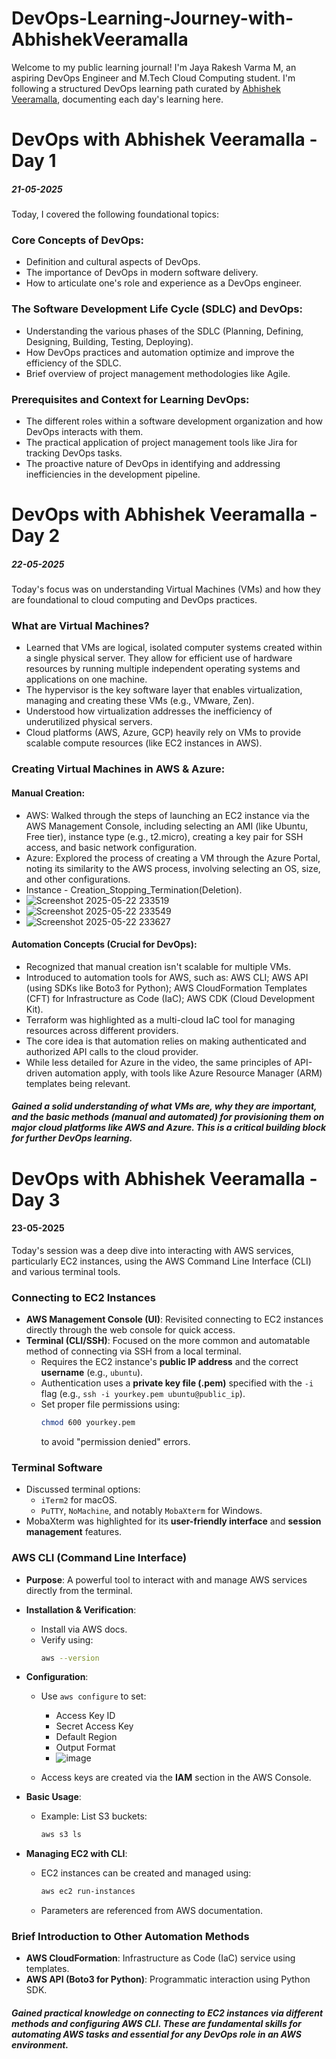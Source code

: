 # DevOps-Learning-Journey-with-AbhishekVeeramalla
Welcome to my public learning journal! I'm Jaya Rakesh Varma M, an aspiring DevOps Engineer and M.Tech Cloud Computing student. I'm following a structured DevOps learning path curated by [Abhishek Veeramalla](https://in.linkedin.com/in/abhishek-veeramalla), documenting each day's learning here.

# DevOps with Abhishek Veeramalla - Day 1
##### 21-05-2025
Today, I covered the following foundational topics:

### Core Concepts of DevOps: 
- Definition and cultural aspects of DevOps.
- The importance of DevOps in modern software delivery.
- How to articulate one's role and experience as a DevOps engineer.

### The Software Development Life Cycle (SDLC) and DevOps: 
- Understanding the various phases of the SDLC (Planning, Defining, Designing, Building, Testing, Deploying).
- How DevOps practices and automation optimize and improve the efficiency of the SDLC.
- Brief overview of project management methodologies like Agile.

### Prerequisites and Context for Learning DevOps: 
- The different roles within a software development organization and how DevOps interacts with them.
- The practical application of project management tools like Jira for tracking DevOps tasks.
- The proactive nature of DevOps in identifying and addressing inefficiencies in the development pipeline.

# DevOps with Abhishek Veeramalla - Day 2
##### 22-05-2025
Today's focus was on understanding Virtual Machines (VMs) and how they are foundational to cloud computing and DevOps practices.

### What are Virtual Machines?
- Learned that VMs are logical, isolated computer systems created within a single physical server. They allow for efficient use of hardware resources by running multiple independent operating systems and applications on one machine.
- The hypervisor is the key software layer that enables virtualization, managing and creating these VMs (e.g., VMware, Zen).
- Understood how virtualization addresses the inefficiency of underutilized physical servers.
- Cloud platforms (AWS, Azure, GCP) heavily rely on VMs to provide scalable compute resources (like EC2 instances in AWS).

### Creating Virtual Machines in AWS & Azure:
#### Manual Creation:
- AWS: Walked through the steps of launching an EC2 instance via the AWS Management Console, including selecting an AMI (like Ubuntu, Free tier), instance type (e.g., t2.micro), creating a key pair for SSH access, and basic network configuration.
- Azure: Explored the process of creating a VM through the Azure Portal, noting its similarity to the AWS process, involving selecting an OS, size, and other configurations.
- Instance - Creation_Stopping_Termination(Deletion).
- ![Screenshot 2025-05-22 233519](https://github.com/user-attachments/assets/7bb61dc7-2af0-499b-a4ad-18dab17447e1)
- ![Screenshot 2025-05-22 233549](https://github.com/user-attachments/assets/65d48ead-da3a-42d6-b91b-9fc9b3fa3ab2)
- ![Screenshot 2025-05-22 233627](https://github.com/user-attachments/assets/85ddebe3-2798-42fb-a41c-69c55e09be00)

#### Automation Concepts (Crucial for DevOps):
- Recognized that manual creation isn't scalable for multiple VMs.
- Introduced to automation tools for AWS, such as: AWS CLI; AWS API (using SDKs like Boto3 for Python); AWS CloudFormation Templates (CFT) for Infrastructure as Code (IaC); AWS CDK (Cloud Development Kit).
- Terraform was highlighted as a multi-cloud IaC tool for managing resources across different providers.
- The core idea is that automation relies on making authenticated and authorized API calls to the cloud provider.
- While less detailed for Azure in the video, the same principles of API-driven automation apply, with tools like Azure Resource Manager (ARM) templates being relevant.

##### Gained a solid understanding of what VMs are, why they are important, and the basic methods (manual and automated) for provisioning them on major cloud platforms like AWS and Azure. This is a critical building block for further DevOps learning.

# DevOps with Abhishek Veeramalla - Day 3

#### 23-05-2025

Today's session was a deep dive into interacting with AWS services, particularly EC2 instances, using the AWS Command Line Interface (CLI) and various terminal tools.

### Connecting to EC2 Instances

- **AWS Management Console (UI)**: Revisited connecting to EC2 instances directly through the web console for quick access.
- **Terminal (CLI/SSH)**: Focused on the more common and automatable method of connecting via SSH from a local terminal.
  - Requires the EC2 instance's **public IP address** and the correct **username** (e.g., `ubuntu`).
  - Authentication uses a **private key file (.pem)** specified with the `-i` flag (e.g., `ssh -i yourkey.pem ubuntu@public_ip`).
  - Set proper file permissions using:  
    ```bash
    chmod 600 yourkey.pem
    ```
    to avoid "permission denied" errors.

### Terminal Software

- Discussed terminal options:
  - `iTerm2` for macOS.
  - `PuTTY`, `NoMachine`, and notably `MobaXterm` for Windows.
- MobaXterm was highlighted for its **user-friendly interface** and **session management** features.

### AWS CLI (Command Line Interface)

- **Purpose**: A powerful tool to interact with and manage AWS services directly from the terminal.
- **Installation & Verification**:
  - Install via AWS docs.
  - Verify using:
    ```bash
    aws --version
    ```
- **Configuration**:
  - Use `aws configure` to set:
    - Access Key ID
    - Secret Access Key
    - Default Region
    - Output Format
    - ![image](https://github.com/user-attachments/assets/4bae5cba-acd2-4507-afbf-bc70d0eac9c8)

  - Access keys are created via the **IAM** section in the AWS Console.
- **Basic Usage**:
  - Example: List S3 buckets:
    ```bash
    aws s3 ls
    ```

- **Managing EC2 with CLI**:
  - EC2 instances can be created and managed using:
    ```bash
    aws ec2 run-instances
    ```
  - Parameters are referenced from AWS documentation.

### Brief Introduction to Other Automation Methods

- **AWS CloudFormation**: Infrastructure as Code (IaC) service using templates.
- **AWS API (Boto3 for Python)**: Programmatic interaction using Python SDK.

##### Gained practical knowledge on connecting to EC2 instances via different methods and configuring AWS CLI. These are fundamental skills for automating AWS tasks and essential for any DevOps role in an AWS environment.
